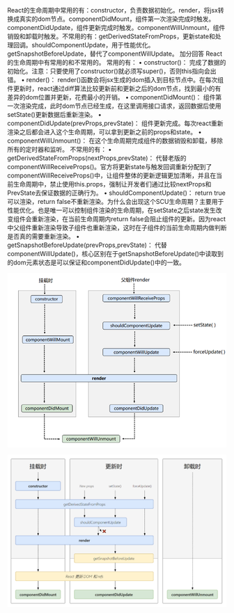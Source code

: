 React的生命周期中常用的有：constructor，负责数据初始化。render，将jsx转换成真实的dom节点。componentDidMount，组件第一次渲染完成时触发。componentDidUpdate，组件更新完成时触发。componentWillUnmount，组件销毁和卸载时触发。不常用的有：getDerivedStateFromProps，更新state和处理回调。shouldComponentUpdate，用于性能优化。getSnapshotBeforeUpdate，替代了componentWillUpdate。
加分回答
React的生命周期中有常用的和不常用的。
常用的有：
•  constructor()：
 完成了数据的初始化。注意：只要使用了constructor()就必须写super()，否则this指向会出错。
•  render()：
 render()函数会将jsx生成的dom插入到目标节点中。在每次组件更新时，react通过diff算法比较更新前和更新之后的dom节点，找到最小的有差异的dom位置并更新，花费最小的开销。
•  componentDidMount()：
 组件第一次渲染完成，此时dom节点已经生成，在这里调用接口请求，返回数据后使用setState()更新数据后重新渲染。
•  componentDidUpdate(prevProps,prevState)：
 组件更新完成。每次react重新渲染之后都会进入这个生命周期，可以拿到更新之前的props和state。
•  componentWillUnmount()：
 在这个生命周期完成组件的数据销毁和卸载，移除所有的定时器和监听。
不常用的有：
•  getDerivedStateFromProps(nextProps,prevState)：
 代替老版的componentWillReceiveProps()。官方将更新state与触发回调重新分配到了componentWillReceiveProps()中，让组件整体的更新逻辑更加清晰，并且在当前生命周期中，禁止使用this.props，强制让开发者们通过比较nextProps和PrevState去保证数据的正确行为。
•  shouldComponentUpdate()：
 return true可以渲染，return false不重新渲染。为什么会出现这个SCU生命周期？主要用于性能优化。也是唯一可以控制组件渲染的生命周期，在setState之后state发生改变组件会重新渲染，在当前生命周期内return false会阻止组件的更新。因为react中父组件重新渲染导致子组件也重新渲染，这时在子组件的当前生命周期内做判断是否真的需要重新渲染。
•  getSnapshotBeforeUpdate(prevProps,prevState)：
 代替componentWillUpdate()，核心区别在于getSnapshotBeforeUpdate()中读取到的dom元素状态是可以保证和componentDidUpdate()中的一致。

![3_react生命周期(新)](https://raw.githubusercontent.com/LShang233/mdImg/master/img/20220211164242.png)

![3_react生命周期(新)](https://raw.githubusercontent.com/LShang233/mdImg/master/img/20220211164217.png)